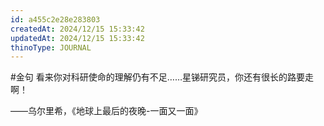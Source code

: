 ```yaml
---
id: a455c2e28e283803
createdAt: 2024/12/15 15:33:42
updatedAt: 2024/12/15 15:33:42
thinoType: JOURNAL
---
```

#金句 看来你对科研使命的理解仍有不足……星锑研究员，你还有很长的路要走啊！

——乌尔里希，《地球上最后的夜晚-一面又一面》